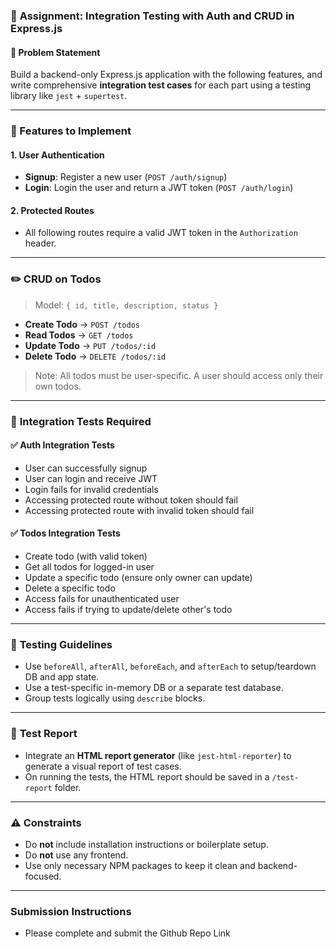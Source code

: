 ### 📘 **Assignment: Integration Testing with Auth and CRUD in Express.js**

#### 📌 **Problem Statement**

Build a backend-only Express.js application with the following features, and write comprehensive **integration test cases** for each part using a testing library like `jest` + `supertest`.

---

### 🚀 Features to Implement

#### 1. **User Authentication**

* **Signup**: Register a new user (`POST /auth/signup`)
* **Login**: Login the user and return a JWT token (`POST /auth/login`)

#### 2. **Protected Routes**

* All following routes require a valid JWT token in the `Authorization` header.

---

### ✏️ **CRUD on Todos**

> Model: `{ id, title, description, status }`

* **Create Todo** → `POST /todos`
* **Read Todos** → `GET /todos`
* **Update Todo** → `PUT /todos/:id`
* **Delete Todo** → `DELETE /todos/:id`

> Note: All todos must be user-specific. A user should access only their own todos.

---

### 🧪 **Integration Tests Required**

#### ✅ Auth Integration Tests

* User can successfully signup
* User can login and receive JWT
* Login fails for invalid credentials
* Accessing protected route without token should fail
* Accessing protected route with invalid token should fail

#### ✅ Todos Integration Tests

* Create todo (with valid token)
* Get all todos for logged-in user
* Update a specific todo (ensure only owner can update)
* Delete a specific todo
* Access fails for unauthenticated user
* Access fails if trying to update/delete other's todo

---

### 🔧 **Testing Guidelines**

* Use `beforeAll`, `afterAll`, `beforeEach`, and `afterEach` to setup/teardown DB and app state.
* Use a test-specific in-memory DB or a separate test database.
* Group tests logically using `describe` blocks.

---

### 📄 **Test Report**

* Integrate an **HTML report generator** (like `jest-html-reporter`) to generate a visual report of test cases.
* On running the tests, the HTML report should be saved in a `/test-report` folder.

---

### ⚠️ Constraints

* Do **not** include installation instructions or boilerplate setup.
* Do **not** use any frontend.
* Use only necessary NPM packages to keep it clean and backend-focused.

---


### Submission Instructions
* Please complete and submit the Github Repo Link
